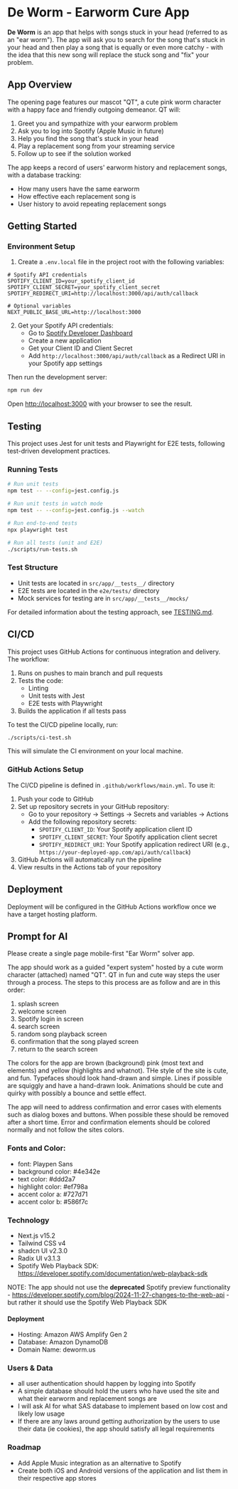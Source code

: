# De Worm - Earworm Cure App

**De Worm** is an app that helps with songs stuck in your head (referred to as an "ear worm"). The app will ask you to search for the song that's stuck in your head and then play a song that is equally or even more catchy - with the idea that this new song will replace the stuck song and "fix" your problem.

## App Overview

The opening page features our mascot "QT", a cute pink worm character with a happy face and friendly outgoing demeanor. QT will:

1. Greet you and sympathize with your earworm problem
2. Ask you to log into Spotify (Apple Music in future)
3. Help you find the song that's stuck in your head
4. Play a replacement song from your streaming service
5. Follow up to see if the solution worked

The app keeps a record of users' earworm history and replacement songs, with a database tracking:

- How many users have the same earworm
- How effective each replacement song is
- User history to avoid repeating replacement songs

## Getting Started

### Environment Setup

1. Create a `.env.local` file in the project root with the following variables:

```
# Spotify API credentials
SPOTIFY_CLIENT_ID=your_spotify_client_id
SPOTIFY_CLIENT_SECRET=your_spotify_client_secret
SPOTIFY_REDIRECT_URI=http://localhost:3000/api/auth/callback

# Optional variables
NEXT_PUBLIC_BASE_URL=http://localhost:3000
```

2. Get your Spotify API credentials:
   - Go to [Spotify Developer Dashboard](https://developer.spotify.com/dashboard/)
   - Create a new application
   - Get your Client ID and Client Secret
   - Add `http://localhost:3000/api/auth/callback` as a Redirect URI in your Spotify app settings

Then run the development server:

```bash
npm run dev
```

Open [http://localhost:3000](http://localhost:3000) with your browser to see the result.

## Testing

This project uses Jest for unit tests and Playwright for E2E tests, following test-driven development practices.

### Running Tests

```bash
# Run unit tests
npm test -- --config=jest.config.js

# Run unit tests in watch mode
npm test -- --config=jest.config.js --watch

# Run end-to-end tests
npx playwright test

# Run all tests (unit and E2E)
./scripts/run-tests.sh
```

### Test Structure

- Unit tests are located in `src/app/__tests__/` directory
- E2E tests are located in the `e2e/tests/` directory
- Mock services for testing are in `src/app/__tests__/mocks/`

For detailed information about the testing approach, see [TESTING.md](TESTING.md).

## CI/CD

This project uses GitHub Actions for continuous integration and delivery. The workflow:

1. Runs on pushes to main branch and pull requests
2. Tests the code:
   - Linting
   - Unit tests with Jest
   - E2E tests with Playwright
3. Builds the application if all tests pass

To test the CI/CD pipeline locally, run:

```bash
./scripts/ci-test.sh
```

This will simulate the CI environment on your local machine.

### GitHub Actions Setup

The CI/CD pipeline is defined in `.github/workflows/main.yml`. To use it:

1. Push your code to GitHub
2. Set up repository secrets in your GitHub repository:
   - Go to your repository → Settings → Secrets and variables → Actions
   - Add the following repository secrets:
     - `SPOTIFY_CLIENT_ID`: Your Spotify application client ID
     - `SPOTIFY_CLIENT_SECRET`: Your Spotify application client secret
     - `SPOTIFY_REDIRECT_URI`: Your Spotify application redirect URI (e.g., `https://your-deployed-app.com/api/auth/callback`)
3. GitHub Actions will automatically run the pipeline
4. View results in the Actions tab of your repository

## Deployment

Deployment will be configured in the GitHub Actions workflow once we have a target hosting platform.

## Prompt for AI

Please create a single page mobile-first "Ear Worm" solver app.

The app should work as a guided "expert system" hosted by a cute worm character (attached) named "QT". QT in fun and cute way steps the user through a process. The steps to this process are as follow and are in this order:

1. splash screen
2. welcome screen
3. Spotify login in screen
4. search screen
5. random song playback screen
6. confirmation that the song played screen
7. return to the search screen

The colors for the app are brown (background) pink (most text and elements) and yellow (highlights and whatnot). THe style of the site is cute, and fun. Typefaces should look hand-drawn and simple. Lines if possible are squiggly and have a hand-drawn look. Animations should be cute and quirky with possibly a bounce and settle effect.

The app will need to address confirmation and error cases with elements such as dialog boxes and buttons. When possible these should be removed after a short time. Error and confirmation elements should be colored normally and not follow the sites colors.

### Fonts and Color:

- font: Playpen Sans
- background color: #4e342e
- text color: #ddd2a7
- highlight color: #ef798a
- accent color a: #727d71
- accent color b: #586f7c

### Technology

- Next.js v15.2
- Tailwind CSS v4
- shadcn UI v2.3.0
- Radix UI v3.1.3
- Spotify Web Playback SDK: https://developer.spotify.com/documentation/web-playback-sdk

NOTE: The app should not use the **deprecated** Spotify preview functionality - https://developer.spotify.com/blog/2024-11-27-changes-to-the-web-api - but rather it should use the Spotify Web Playback SDK

#### Deployment

- Hosting: Amazon AWS Amplify Gen 2
- Database: Amazon DynamoDB
- Domain Name: deworm.us

### Users & Data

- all user authentication should happen by logging into Spotify
- A simple database should hold the users who have used the site and what their earworm and replacement songs are
- I will ask AI for what SAS database to implement based on low cost and likely low usage
- If there are any laws around getting authorization by the users to use their data (ie cookies), the app should satisfy all legal requirements

### Roadmap

- Add Apple Music integration as an alternative to Spotify
- Create both iOS and Android versions of the application and list them in their respective app stores
